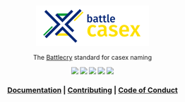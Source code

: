 <p align="center">
  <a href="https://battlecry.pedrosm.com">
    <img src="./docs/assets/logo-text.png" alt="Battlecry" width="256">
  </a>
</p>

<p align="center">
  The <a href="https://github.com/pedsmoreira/battlecry">Battlecry</a> standard for casex naming
</p>

<p align="center">
  <a href="https://www.npmjs.org/package/battle-casex"><img src="https://img.shields.io/npm/v/battle-casex.svg"/></a>
  <a href="https://github.com/prettier/prettier"><img src="https://img.shields.io/badge/code_style-prettier-ff69b4.svg"/></a>
  <a href="https://travis-ci.org/pedsmoreira/battle-casex"><img src="https://travis-ci.org/pedsmoreira/battle-casex.svg?branch=master"/></a>
  <a href="https://codeclimate.com/github/pedsmoreira/battle-casex/maintainability"><img src="https://api.codeclimate.com/v1/badges/f82cf64419a071632c6e/maintainability" /></a>
  <a href="https://codeclimate.com/github/pedsmoreira/battle-casex/test_coverage"><img src="https://api.codeclimate.com/v1/badges/f82cf64419a071632c6e/test_coverage" /></a>
<p align="center">

<h3 align="center">
  <a href="https://battlecry.js.org/battle-casex">Documentation</a>
   | 
  <a href="https://github.com/pedsmoreira/battle-casex/blob/master/CONTRIBUTING.md">Contributing</a>
   | 
  <a href="https://github.com/pedsmoreira/battle-casex/blob/master/CODE_OF_CONDUCT.md">Code of Conduct</a>
</h3>
